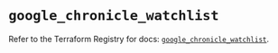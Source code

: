 # `google_chronicle_watchlist`

Refer to the Terraform Registry for docs: [`google_chronicle_watchlist`](https://registry.terraform.io/providers/hashicorp/google-beta/6.18.0/docs/resources/google_chronicle_watchlist).
